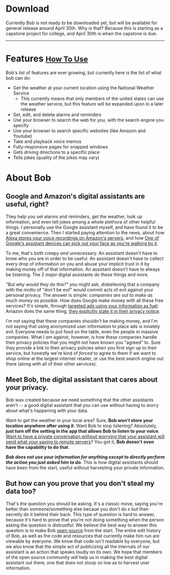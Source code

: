 # Download
Currently Bob is not ready to be downloaded yet, but will be available for general release around April 30th. Why is that? Because this is starting as a capstone project for college, and April 30th is when the capstone is due.

---

# Features <a href="/Capstone/how-to-use" style="font-size: smaller">How To Use</a>
Bob's list of features are ever growing, but currently here is the list of what bob can do:
- Get the weather at your current location using the National Weather Service
  - This currently means that only members of the united states can use the weather service, but this feature will be expanded upon in a later release
- Set, edit, and delete alarms and reminders
- Use your browser to search the web for you, with the search engine you specify
- Use your browser to search specific websites (like Amazon and Youtube)
- Take and playback voice memos
- Fully-responsive pages for snapped windows
- Gets driving directions to a specific place
- Tells jokes (quality of the jokes may vary)

# About Bob

## Google and Amazon's digital assistants are useful, right?
They help you set alarms and reminders, get the weather, look up information, and even tell jokes among a whole plethora of other helpful things. I personally use the Google assistant myself, and have found it to be a great convenience. Then I started paying attention to the news, about how [Alexa stores your voice recordings on Amazon's servers](https://www.cnbc.com/2018/11/19/how-to-delete-amazon-alexa-conversations.html), and how [One of Google's assistant devices can pick out your face as you're walking by it](https://www.washingtonpost.com/technology/2019/09/09/google-is-always-listening-now-its-watching-too-with-nest-hub-max/). 

To me, that's both creepy _and_ unnecessary. An assistant doesn't have to know who you are in order to be useful. An assistant doesn't have to collect every drop of information on you and abuse your implicit trust in it by making money off of that information. An assistant doesn't have to always be listening. The 2 major digital assistants do these things and more. 

_"But why would they do this?"_ you might ask, disbelieving that a company with the motto of "don't be evil" would commit acts of evil against your personal privacy. The answer is simple: _companies are out to make as much money as possible_. How does Google make money with all these free services? It's simple, through [targeted ads using your information as fuel](https://safety.google/privacy/ads-and-data/). Amazon does the same thing, [they explicitly state it in their privacy notice](https://www.amazon.com/gp/help/customer/display.html?nodeId=201909010#GUID-1B2BDAD4-7ACF-4D7A-8608-CBA6EA897FD3__SECTION_7CE768C1281346DAAF87CE795E8B3610).

I'm not saying that these companies shouldn't be making money, and I'm not saying that using anonymized user information to place ads is innately evil. Everyone needs to put food on the table, even the people in massive companies. What I _am_ against, however, is how these companies handle their privacy policies that you might not have known you "agreed" to. Sure they provide a link to their privacy policies when you first sign up to their service, but honestly we're kind of _forced_ to agree to them if we want to shop online at the largest internet retailer, or use the best search engine out there (along with all of their other services). 

## Meet Bob, the digital assistant that cares about your privacy.
Bob was created because we need something that the other assistants aren't -- a good digital assistant that you can use without having to worry about what's happening with your data.

Want to get the weather in your local area? Sure, **Bob won't store your location anywhere after using it**. 
Want Bob to stop listening? Absolutely, **just turn off the setting in the app that allows Bob to listen to your voice**.
[Want to have a private conversation without worrying that your assistant will send what your saying to remote servers](https://www.theguardian.com/technology/2018/may/24/amazon-alexa-recorded-conversation)? You got it, **Bob doesn't even have the capability to do that**.

***Bob does not use your information for anything except to directly perform the action you just asked him to do.*** This is how digital assistants should have been from the start, useful without harvesting your private information.

## But how can you prove that you don't steal my data too?
That's the question you should be asking. It's a classic move, saying you're better than someone/something else becaue you don't do x but then secretly do it behind their back. This type of question is hard to answer, because it's hard to prove that you're not doing something when the person asking the question is distrustful. We believe the best way to answer this question is to make Bob [open source](https://opensource.com/resources/what-open-source) from the start. The entire edit history of Bob, as well as the code and resources that currently make him run are viewable by everyone. We know that code isn't readable by everyone, but we also know that the simple act of publicizing all the internals of our assistant is an action that speaks loudly on its own. We hope that members of the open source community will help us in making the best digital assistant out there, one that does not stoop so low as to harvest user information.
